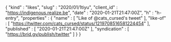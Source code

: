 {
  "kind" : "likes",
  "slug" : "2020/01/1tiyu",
  "client_id" : "https://indigenous.realize.be",
  "date" : "2020-01-21T21:47:00Z",
  "h" : "h-entry",
  "properties" : {
    "name" : [ "Like of @cats_cursed's tweet" ],
    "like-of" : [ "https://twitter.com/cats_cursed/status/1219708516581224454" ],
    "published" : [ "2020-01-21T21:47:00Z" ],
    "syndication" : [ "https://brid.gy/publish/twitter" ]
  }
}
